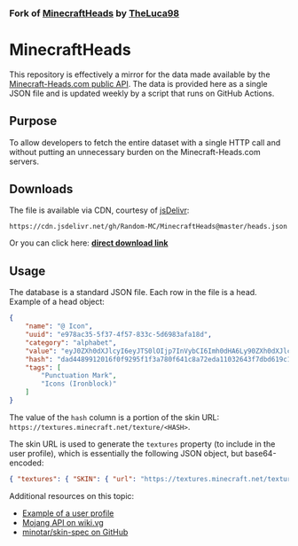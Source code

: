 ### Fork of [MinecraftHeads](https://github.com/TheLuca98/MinecraftHeads) by [TheLuca98](https://github.com/TheLuca98)

# MinecraftHeads

This repository is effectively a mirror for the data made available by the [Minecraft-Heads.com public API](https://minecraft-heads.com/scripts/api.php). The data is provided here as a single JSON file and is updated weekly by a script that runs on GitHub Actions.

## Purpose

To allow developers to fetch the entire dataset with a single HTTP call and without putting an unnecessary burden on the Minecraft-Heads.com servers.

## Downloads

The file is available via CDN, courtesy of [jsDelivr](https://www.jsdelivr.com):

```
https://cdn.jsdelivr.net/gh/Random-MC/MinecraftHeads@master/heads.json
```

Or you can click here: **[direct download link](https://cdn.jsdelivr.net/gh/Random-MC/MinecraftHeads@master/heads.json)**

## Usage

The database is a standard JSON file. Each row in the file is a head.
Example of a head object:
```json
{
    "name": "@ Icon",
    "uuid": "e978ac35-5f37-4f57-833c-5d6983afa18d",
    "category": "alphabet",
    "value": "eyJ0ZXh0dXJlcyI6eyJTS0lOIjp7InVybCI6Imh0dHA6Ly90ZXh0dXJlcy5taW5lY3JhZnQubmV0L3RleHR1cmUvZGFkNDQ4OTkxMjAxNmYwZjkyOTVmMWY...",
    "hash": "dad4489912016f0f9295f1f3a780f641c8a72eda11032643f7dbd619c101073a",
    "tags": [
        "Punctuation Mark",
        "Icons (Ironblock)"
    ]
}
```


The value of the `hash` column is a portion of the skin URL: `https://textures.minecraft.net/texture/<HASH>`.

The skin URL is used to generate the `textures` property (to include in the user profile), which is essentially the following JSON object, but base64-encoded:

```json
{ "textures": { "SKIN": { "url": "https://textures.minecraft.net/texture/<HASH>" } } }
```

Additional resources on this topic:

- [Example of a user profile](https://sessionserver.mojang.com/session/minecraft/profile/853c80ef3c3749fdaa49938b674adae6)
- [Mojang API on wiki.vg](https://wiki.vg/Mojang_API#UUID_to_Profile_and_Skin.2FCape)
- [minotar/skin-spec on GitHub](https://github.com/minotar/skin-spec)